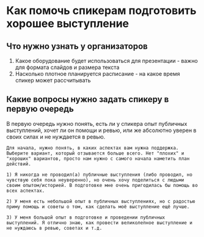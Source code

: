 # Как помочь спикерам подготовить хорошее выступление

## Что нужно узнать у организаторов
1. Какое оборудование будет использоваться для презентации - важно для формата слайдов и размера текста
2. Насколько плотное планируется расписание - на какое время спикер может рассчитывать

## Какие вопросы нужно задать спикеру в первую очередь
В первую очередь нужно понять, есть ли у спикера опыт публичных выступлений, хочет ли он помощи и ревью, или же абсолютно уверен в своих силах и не нуждается в ревью.

```
Для начала, нужно понять, в каких аспектах вам нужна поддержка.
Выберите вариант, который отзывается больше всего. Нет "плохих" и "хороших" вариантов, просто нам нужно с самого начала наметить план действий.  

1) Я никогда не проводил(а) публичные выступления (либо проводил, но чувствую себя пока неуверенно), но очень хочу поделиться с людьми своим опытом/историей. В подготовке мне очень пригодилась бы помощь во всех аспектах.

2) У меня есть небольшой опыт в публичных выступлениях, но с радостью приму помощь и советы о том, как сделать моё выступление ещё лучше.

3) У меня большой опыт в подготовке и проведении публичных выступлений. Я отлично знаю, как провести великолепное выступление и не нуждаюсь в ревью, советах и т.д.
```
